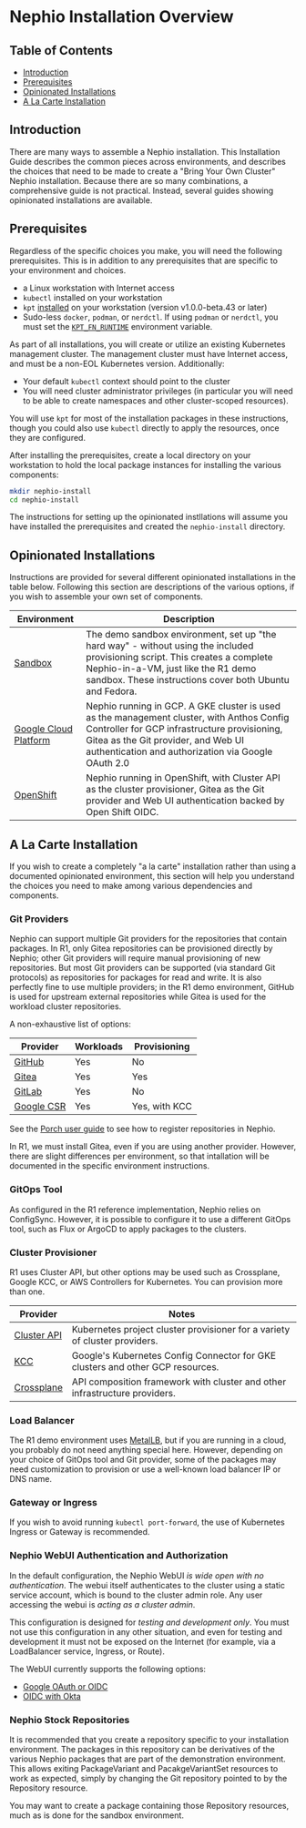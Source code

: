 # Nephio Installation Overview

## Table of Contents

- [Introduction](#introduction)
- [Prerequisites](#prerequisites)
- [Opinionated Installations](#opinionated-installations)
- [A La Carte Installation](#a-la-carte-installation)

## Introduction

There are many ways to assemble a Nephio installation. This Installation Guide
describes the common pieces across environments, and describes the choices that
need to be made to create a "Bring Your Own Cluster" Nephio installation.
Because there are so many combinations, a comprehensive guide is not practical.
Instead, several guides showing opinionated installations are available.

## Prerequisites

Regardless of the specific choices you make, you will need the following
prerequisites. This is in addition to any prerequisites that are specific to
your environment and choices.
 - a Linux workstation with Internet access
 - `kubectl` installed on your workstation
 - `kpt` [installed](https://kpt.dev/installation/kpt-cli) on your workstation
   (version v1.0.0-beta.43 or later)
 - Sudo-less `docker`, `podman`, or `nerdctl`. If using `podman` or `nerdctl`,
   you must set the
[`KPT_FN_RUNTIME`](https://kpt.dev/reference/cli/fn/render/?id=environment-variables)
environment variable.

As part of all installations, you will create or utilize an existing Kubernetes
management cluster. The management cluster must have Internet access, and must
be a non-EOL Kubernetes version. Additionally:
 - Your default `kubectl` context should point to the cluster
 - You will need cluster administrator privileges (in particular you will need
   to be able to create namespaces and other cluster-scoped resources).

You will use `kpt` for most of the installation packages in these instructions,
though you could also use `kubectl` directly to apply the resources, once they
are configured.

After installing the prerequisites, create a local directory on your
workstation to hold the local package instances for installing the various
components:

```bash
mkdir nephio-install
cd nephio-install
```

The instructions for setting up the opinionated instllations will assume you
have installed the prerequisites and created the `nephio-install` directory.

## Opinionated Installations

Instructions are provided for several different opinionated installations in
the table below. Following this section are descriptions of the various
options, if you wish to assemble your own set of components.

| Environment | Description                                                |
| ----------- | ---------------------------------------------------------- |
| [Sandbox](sandbox.md) | The demo sandbox environment, set up "the hard way" - without using the included provisioning script. This creates a complete Nephio-in-a-VM, just like the R1 demo sandbox. These instructions cover both Ubuntu and Fedora. |
| [Google Cloud Platform](gcp.md) | Nephio running in GCP. A GKE cluster is used as the management cluster, with Anthos Config Controller for GCP infrastructure provisioning, Gitea as the Git provider, and Web UI authentication and authorization via Google OAuth 2.0 |
| [OpenShift](openshift.md) | Nephio running in OpenShift, with Cluster API as the cluster provisioner, Gitea as the Git provider and Web UI authentication backed by Open Shift OIDC. |

## A La Carte Installation

If you wish to create a completely "a la carte" installation rather than using
a documented opinionated environment, this section will help you understand the
choices you need to make among various dependencies and components.

### Git Providers

Nephio can support multiple Git providers for the repositories that contain
packages. In R1, only Gitea repositories can be provisioned directly by Nephio;
other Git providers will require manual provisioning of new repositories. But
most Git providers can be supported (via standard Git protocols) as repositories
for packages for read and write. It is also perfectly fine to use multiple
providers; in the R1 demo environment, GitHub is used for upstream external
repositories while Gitea is used for the workload cluster repositories.

A non-exhaustive list of options:

| Provider                                                        | Workloads | Provisioning  |
| --------------------------------------------------------------- | --------- | ------------- |
| [GitHub](https://github.com)                                    | Yes       | No            |
| [Gitea](https://about.gitea.com/)                               | Yes       | Yes           |
| [GitLab](https://about.gitlab.com/)                             | Yes       | No            |
| [Google CSR](https://cloud.google.com/source-repositories/docs) | Yes       | Yes, with KCC |

See the [Porch user
guide](https://kpt.dev/guides/porch-user-guide?id=repository-registration) to
see how to register repositories in Nephio.

In R1, we must install Gitea, even if you are using another provider. However,
there are slight differences per environment, so that intallation will be
documented in the specific environment instructions.

### GitOps Tool

As configured in the R1 reference implementation, Nephio relies on ConfigSync.
However, it is possible to configure it to use a different GitOps tool, such as
Flux or ArgoCD to apply packages to the clusters.

### Cluster Provisioner

R1 uses Cluster API, but other options may be used such as Crossplane, Google
KCC, or AWS Controllers for Kubernetes. You can provision more than one.

| Provider                    | Notes                                                                                   |
| --------------------------- | --------------------------------------------------------------------------------------- |
| [Cluster API](capi.md)      | Kubernetes project cluster provisioner for a variety of cluster providers.              |
| [KCC](kcc.md)               | Google's Kubernetes Config Connector for GKE clusters and other GCP resources.          |
| [Crossplane](crossplane.md) | API composition framework with cluster and other infrastructure providers.              |

### Load Balancer

The R1 demo environment uses [MetalLB](https://metallb.universe.tf/), but if you are running in a cloud, you
probably do not need anything special here. However, depending on your choice of
GitOps tool and Git provider, some of the packages may need customization to
provision or use a well-known load balancer IP or DNS name.

### Gateway or Ingress

If you wish to avoid running `kubectl port-forward`, the use of Kubernetes
Ingress or Gateway is recommended.

### Nephio WebUI Authentication and Authorization

In the default configuration, the Nephio WebUI *is wide open with no
authentication*. The webui itself authenticates to the cluster using a static
service account, which is bound to the cluster admin role. Any user accessing
the webui is *acting as a cluster admin*.

This configuration is designed for *testing and development only*. You must not
use this configuration in any other situation, and even for testing and
development it must not be exposed on the Internet (for example, via a
LoadBalancer service, Ingress, or Route).

The WebUI currently supports the following options:
- [Google OAuth or OIDC](webui-auth-gcp.md)
- [OIDC with Okta](webui-auth-okta.md)

### Nephio Stock Repositories

It is recommended that you create a repository specific to your installation
environment. The packages in this repository can be derivatives of the various
Nephio packages that are part of the demonstration environment. This allows
exiting PackageVariant and PacakgeVariantSet resources to work as expected,
simply by changing the Git repository pointed to by the Repository resource.

You may want to create a package containing those Repository resources, much as
is done for the sandbox environment.

